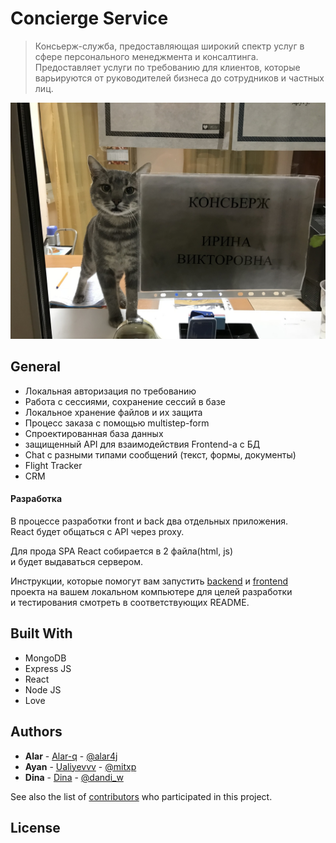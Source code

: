 # Concierge Service 

> Консьерж-служба, предоставляющая широкий спектр услуг в сфере персонального менеджмента и консалтинга. Предоставляет услуги по требованию для клиентов, которые варьируются от руководителей бизнеса до сотрудников и частных лиц.

![Concierge Cat](https://github.com/Alar-q/Concierge/blob/main/meme/cat.jpg)

## General

* Локальная авторизация по требованию   
* Работа с сессиями, сохранение сессий в базе
* Локальное хранение файлов и их защита
* Процесс заказа с помощью multistep-form
* Спроектированная база данных 
* защищенный API для взаимодействия Frontend-а с БД
* Chat с разными типами сообщений (текст, формы, документы)
* Flight Tracker
* CRM

#### Разработка
В процессе разработки front и back два отдельных приложения.  
React будет общаться с API через proxy.  
   
Для прода SPA React собирается в 2 файла(html, js)   
и будет выдаваться сервером.

Инструкции, которые помогут вам запустить 
[backend](https://github.com/Alar-q/Concierge/tree/main/backend#readme) 
и [frontend](https://github.com/Alar-q/Concierge/tree/main/frontend#readme)  
проекта на вашем локальном компьютере для целей разработки  
и тестирования 
смотреть в соответствующих README.


## Built With

* MongoDB
* Express JS
* React
* Node JS
* Love

## Authors

* **Alar** - [Alar-q](https://github.com/alar-q) - [@alar4j](https://t.me/alar4j)
* **Ayan** - [Ualiyevvv](https://github.com/ualiyevvv) - [@mitxp](https://t.me/mitxp)
* **Dina** - [Dina](https://github.com/DanDina777) - [@dandi_w](https://t.me/dandi_w)

See also the list of [contributors](https://github.com/alar-q/concierge/contributors) who participated in this project.

## License
